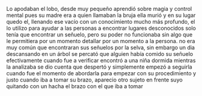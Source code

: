 Lo apodaban el lobo, desde  muy pequeño  aprendió  sobre magia y  control mental   pues su madre  era a quien llamaban la bruja  ella murió y en su lugar  quedo el,  llenando ese vacío  con un conocimiento mucho más profundo,  el lo utilizo para ayudar a las personas a encontrar lugares desconocidos   solo tenía que encontrar un señuelo, pero  su poder  no funcionaba  sin algo que le permitiera  por un  momento detallar por un momento a la persona. no era muy  común que  encontraran sus  señuelos por la selva, sin embargo
un dia  descansando en un árbol  se percató que alguien había comido su señuelo  efectivamente  cuando  fue  a verificar encontró a una niña  dormida  mientras la analizaba  se dio cuenta que despertó  y  simplemente empezó a seguirla   cuando  fue el momento de abordarla  para  empezar con su procedimiento  y justo cuando iba a tomar su brazo,  aparecio otro sujeto  en frente suyo  quitando con un hacha el brazo con el que iba a tomar 
